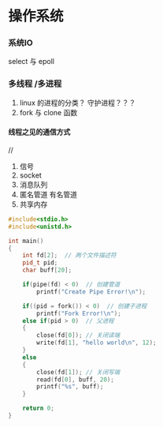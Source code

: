 # 操作系统
### 系统IO 
select 与 epoll 

### 多线程 /多进程
1. linux 的进程的分类？ 守护进程？？？
2. fork 与 clone 函数  
#### 线程之见的通信方式 
//
1. 信号
2. socket 
3. 消息队列
4. 匿名管道 有名管道
5. 共享内存 
~~~ C++
#include<stdio.h>
#include<unistd.h>

int main()
{
	int fd[2];  // 两个文件描述符
	pid_t pid;
	char buff[20];

	if(pipe(fd) < 0)  // 创建管道
		printf("Create Pipe Error!\n");

	if((pid = fork()) < 0)  // 创建子进程
		printf("Fork Error!\n");
	else if(pid > 0)  // 父进程
	{
		close(fd[0]); // 关闭读端
		write(fd[1], "hello world\n", 12);
	}
	else
	{
		close(fd[1]); // 关闭写端
		read(fd[0], buff, 20);
		printf("%s", buff);
	}

	return 0;
}
~~~
